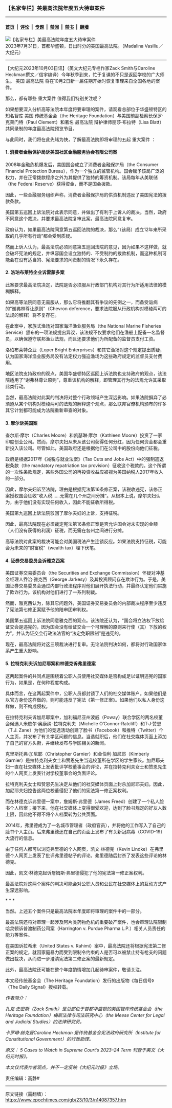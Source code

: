 ### 【名家专栏】美最高法院年度五大待审案件

---

#### [首页](../../../..?n14087357) &nbsp;|&nbsp; [评论](../../../../../epoch-comment?n14087357) &nbsp;|&nbsp; [专题](../../../../../epoch-special?n14087357) &nbsp;|&nbsp; [禁闻](../../../../../epoch-news?n14087357) &nbsp;|&nbsp; [禁书](../../../../../books?n14087357) &nbsp;|&nbsp; [翻墙](https://github.com/gfw-breaker/nogfw/blob/master/README.md?n14087357)


<div><img alt="【名家专栏】美最高法院年度五大待审案件" class="attachment-djy_600_400 size-djy_600_400 wp-post-image" src="https://i.epochtimes.com/assets/uploads/2023/10/id14087374-07312023-DSC04279-SCOTUS-600x400.jpg"/>
<div class="caption">
 2023年7月31日，首都华盛顿，日出时分的美国最高法院。（Madalina Vasiliu／大纪元）
</div></div><hr/><div class="post_content" id="artbody" itemprop="articleBody">
 <!-- article content begin -->
 <p>
  【大纪元2023年10月03日讯】（英文大纪元专栏作家Zack Smith与Caroline Heckman撰文／信宇编译）今年秋季到来，忙于复课的不只是返回学校的广大师生。
  <ok href="https://www.epochtimes.com/gb/tag/%E7%BE%8E%E5%9B%BD.html">
   美国
  </ok>
  <ok href="https://www.epochtimes.com/gb/tag/%E6%9C%80%E9%AB%98%E6%B3%95%E9%99%A2.html">
   最高法院
  </ok>
  将在10月2日新一届任期开始时恢复审理来自全国各地的案件。
 </p>
 <p>
  那么，都有哪些
  <ok href="https://www.epochtimes.com/gb/tag/%E9%87%8D%E5%A4%A7%E6%A1%88%E4%BB%B6.html">
   重大案件
  </ok>
  值得我们特别关注呢？
 </p>
 <p>
  如果想要深入分析高等法院本年度将要审理的案件，请观看总部位于华盛顿特区的知名智库
  <ok href="https://www.epochtimes.com/gb/tag/%E7%BE%8E%E5%9B%BD.html">
   美国
  </ok>
  传统基金会（the Heritage Foundation）与美国前副检察长保罗·克莱门特（Paul Clement）和著名
  <ok href="https://www.epochtimes.com/gb/tag/%E6%9C%80%E9%AB%98%E6%B3%95%E9%99%A2.html">
   最高法院
  </ok>
  辩护律师丽莎·布拉特（Lisa Blatt）共同录制的年度最高法院预览节目。
 </p>
 <p>
  与此同时，我们将在此先睹为快，了解最高法院即将审理的五起
  <ok href="https://www.epochtimes.com/gb/tag/%E9%87%8D%E5%A4%A7%E6%A1%88%E4%BB%B6.html">
   重大案件
  </ok>
  ：
 </p>
 <h4>
  1. 消费者金融保护局诉美国社区金融服务协会有限公司案
 </h4>
 <p>
  2008年金融危机爆发后，美国国会成立了消费者金融保护局（the Consumer Financial Protection Bureau），作为一个独立的监管机构。国会赋予该局广泛的权力，并在正常拨款程序之外为其提供了独特的筹资机制。该局每年从美联储（the Federal Reserve）获得资金，而不是国会拨款。
 </p>
 <p>
  因此，一些金融服务组织声称，消费者金融保护局的供资机制违反了美国宪法的拨款条款。
 </p>
 <p>
  美国第五巡回上诉法院对此表示同意，并做出了有利于上诉人的裁决。当然，政府不同意这个裁决，并要求最高法院复审此案，最高法院同意复审。
 </p>
 <p>
  政府认为，如果最高法院同意第五巡回法院的裁决，那么“（该局）成立12年来所采取的几乎所有行动”都会受到质疑。
 </p>
 <p>
  然而上诉人认为，最高法院必须同意第五巡回法院的意见，因为如果不这样做，就会破坏宪法的规定，并纵容国会设立独特的、不受制约的拨款机制，而这种机制可能会在没有适当的、宪法要求的问责制的情况下永久存在。
 </p>
 <h4>
  2. 洛珀布莱特企业诉雷蒙多案
 </h4>
 <p>
  此案要求最高法院决定，法院是否必须服从行政部门机构对其行为所适用法律的模糊解释。
 </p>
 <p>
  如果高等法院同意无需服从，那么它将推翻其有争议的先例之一，而备受诟病的“谢弗林尊让原则”（Chevron deference，要求法院服从行政机构对模棱两可的法规的解释）将不复存在。
 </p>
 <p>
  在此案中，家族式渔场对国家海洋渔业服务局（the National Marine Fisheries Service）颁布的一项法规提出异议，该法规不仅要求他们在渔船上配备一名监督员，以确保遵守联邦渔业法规，而且还要求他们为所配备的监督员支付工资。
 </p>
 <p>
  洛珀布莱特企业（Loper Bright Enterprises）和其它渔场对这个规定提出质疑，认为国家海洋渔业服务局没有法定权力强迫渔场为这些政府规定的监督员支付费用。
 </p>
 <p>
  地区法院支持政府的观点，美国华盛顿特区巡回上诉法院也支持政府的观点，该法院适用了“谢弗林尊让原则”，尊重该机构的解释，即管理其行为的法规允许其采取此类行动。
 </p>
 <p>
  当然，最高法院对此案的判决将对整个行政领域产生深远影响。如果法院摒弃了必须遵从某个机构对模棱两可的法规的解释这个观点，那么联邦官僚机构颁布的许多其它计划都可能成为法院重新审查的对象。
 </p>
 <h4>
  3. 摩尔诉美国案
 </h4>
 <p>
  查尔斯·摩尔（Charles Moore）和凯瑟琳·摩尔（Kathleen Moore）投资了一家印度创业公司。然而，摩尔夫妇从未从该公司获得任何分红，因为任何资金都会重新投入该公司。尽管如此，美国政府还是根据他们在公司中的股份向他们征税。
 </p>
 <p>
  政府是根据2017年《减税与就业法案》（Tax Cuts and Jobs Act）中的强制遣返税条款（the mandatory repatriation tax provision）征收这个税款的。这个所谓的一次性条款规定，某些外国公司的再投资收益应被视为美国纳税人2017年收入的一部分。
 </p>
 <p>
  因此，摩尔夫妇诉至法院，理由是根据宪法第16条修正案，该税收违宪，该修正案授权国会征收“收入税……无需在几个州之间分摊”。从根本上说，摩尔夫妇认为，由于他们没有实现任何收入，因此不能征收所得税。
 </p>
 <p>
  美国第九巡回上诉法院驳回了摩尔夫妇的上诉，支持征税。
 </p>
 <p>
  因此，最高法院现在必须裁定宪法第16条修正案是否允许国会对未实现的金额（人们没有获得的利润）征税，而无需在各州之间进行分摊。
 </p>
 <p>
  高等法院对此案的裁决可能会对美国税法产生连锁反应。如果法院支持征税，可能会为未来的“财富税”（wealth tax）埋下伏笔。
 </p>
 <h4>
  4. 证券交易委员会诉雅克西案
 </h4>
 <p>
  美国证券交易委员会（the Securities and Exchange Commission）怀疑对冲基金经理人乔治·雅克西（George Jarkesy）及其投资顾问存在欺诈行为。于是，美国证券交易委员会通过内部行政法程序对他们展开执法行动，并最终认定他们实施了欺诈行为。该机构对他们进行了一系列制裁。
 </p>
 <p>
  然而，雅克西认为，除其它问题外，美国证券交易委员会的内部裁决程序至少违反了宪法第七修正案赋予他的陪审团审判权。
 </p>
 <p>
  美国第五巡回上诉法院同意雅克西的观点。该法院还认为，“国会将立法权下放给证交会是违宪的，因为国会没有给证交会一个可理解的原则来行使（其）下放的权力”，并认为证交会行政法法官的“法定免职限制”是违宪的。
 </p>
 <p>
  现在，最高法院将对这三项裁决进行复审。无论法院判决如何，都将对行政国家体系产生重大影响。
 </p>
 <h4>
  5. 拉特克利夫诉加尼耶案和林德克诉弗里德案
 </h4>
 <p>
  这两起案件的共同点是围绕着公职人员使用社交媒体是否构成足以证明违宪的国家行为，如果是，在何种程度构成。
 </p>
 <p>
  具体而言，在这两起案件中，公职人员都封锁了人们的社交媒体账户。如果他们是以官方身份这样做的，则可能违反了宪法《第一修正案》。如果他们以私人身份这样做，则不构成侵权。
 </p>
 <p>
  在拉特克利夫诉加尼耶案中，加利福尼亚州波威（Poway）联合学区的两名校董会候选人米歇尔·奥康纳-拉特克利夫（Michelle O’Connor-Ratcliff）和T·J·赞恩（T.J. Zane）为他们的竞选活动创建了脸书（Facebook）和推特（Twitter）个人主页，并发布了有关学区问题的信息。当选就职后，他们在社交媒体页面上添加了自己的官方头衔，并继续发布与学区相关的新闻。
 </p>
 <p>
  克里斯托弗·加尼耶（Christopher Garnier）和金伯利·加尼耶（Kimberly Garnier）是拉特克利夫女士和赞恩先生当选校董所在学区的学生家长。加尼耶夫妇一直在社交媒体上发表批评学校董事会的评论，并在拉特克利夫女士和赞恩先生的个人网页上发表针对学校董事会的负面评论。
 </p>
 <p>
  拉特克利夫女士和赞恩先生决定从他们的社交媒体页面上封杀加尼耶夫妇。因此，加尼耶夫妇控告这两位校董侵犯了他们的宪法第一修正案权利。
 </p>
 <p>
  而在林德克诉弗里德一案中，詹姆斯·弗里德（James Freed）创建了一个私人脸书个人档案；接下来，他在社交媒体上变得很受欢迎，达到了脸书规定的好友人数上限，因此他不得不将个人档案转为公共页面。
 </p>
 <p>
  2014年，弗里德成为了一名城市管理者（政府官员），并将他的工作写入了自己的脸书个人主页。后来弗里德还在自己的页面上发布了有关新冠病毒（COVID-19） 大流行的信息。
 </p>
 <p>
  由于任何人都可以浏览弗里德的个人网页，凯文·林德克（Kevin Lindke）在弗里德个人网页上发表了批评弗里德帖子的评论。弗里德随后封杀了发表这些评论的林德克。
 </p>
 <p>
  因此，凯文·林德克起诉詹姆斯·弗里德侵犯了他的宪法第一修正案权利。
 </p>
 <p>
  最高法院对这两个案件的判决可能会对公职人员和公民在社交媒体上的互动方式产生深远影响。
 </p>
 <p>
  * * *
 </p>
 <p>
  当然。上述五个案件只是最高法院本年度即将审理的案件中的一部分。
 </p>
 <p>
  最高法院还将对审理一起涉及阿片类药物危机的重要破产案件，也会审理法院限制哈灵顿诉普渡制药公司案（Harrington v. Purdue Pharma L.P.）相关人员责任的能力等案件。
 </p>
 <p>
  在美国诉拉希米（United States v. Rahimi）案中，最高法院还将根据宪法第二修正案的规定，就因家庭暴力而受到限制令约束的人是否可以被禁止持有枪支的问题做出裁决，从而进一步澄清宪法第二修正案的最新规定。
 </p>
 <p>
  此外，最高法院还可能在整个年度酌情增加几起待审案件，敬请关注。
 </p>
 <p>
  本文经传统基金会（The Heritage Foundation）发行的出版物《每日信号》（The Daily Signal）授权转载。
 </p>
 <p>
  <em>
   作者简介：
  </em>
 </p>
 <p>
  <em>
   扎克·史密斯（Zack Smith）是总部位于首都华盛顿的美国智库传统基金会（the Heritage Foundation）梅斯法律与司法研究中心（the Meese Center for Legal and Judicial Studies）的法律研究员。
  </em>
 </p>
 <p>
  <em>
   卡罗琳·赫克曼Caroline Heckman 是传统基金会宪法政府研究所（Institute for Constitutional Government）的行政助理。
  </em>
 </p>
 <p>
  <em>
   原文：
   <ok href="https://www.theepochtimes.com/opinion/5-cases-to-watch-in-supreme-courts-2023-24-term-5498901" rel="noopener noreferrer" target="_blank">
    5 Cases to Watch in Supreme Court’s 2023–24 Term
   </ok>
   刊登于英文《大纪元时报》。
  </em>
 </p>
 <p>
  <em>
   本文仅代表作者观点，并不一定反映《大纪元时报》立场。
  </em>
 </p>
 <p>
  责任编辑：高静#
 </p>
 <!-- article content end -->
 <div id="below_article_ad">
 </div>
</div>


---

原文链接（需翻墙）：https://www.epochtimes.com/gb/23/10/3/n14087357.htm
